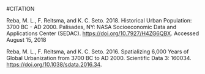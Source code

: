 #CITATION

Reba, M. L., F. Reitsma, and K. C. Seto. 2018. Historical Urban Population: 3700 BC - AD 2000. Palisades, NY: NASA Socioeconomic Data and Applications Center (SEDAC). https://doi.org/10.7927/H4ZG6QBX. Accessed August 15, 2018

Reba, M. L., F. Reitsma, and K. C. Seto. 2016. Spatializing 6,000 Years of Global Urbanization from 3700 BC to AD 2000. Scientific Data 3: 160034. https://doi.org/10.1038/sdata.2016.34.
